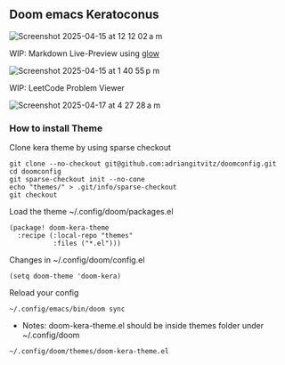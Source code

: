 ## Doom emacs Keratoconus

![Screenshot 2025-04-15 at 12 12 02 a m](https://github.com/user-attachments/assets/85d015e4-71b8-4aea-b378-e23a18286814)

WIP: Markdown Live-Preview using [glow](https://github.com/charmbracelet/glow)

![Screenshot 2025-04-15 at 1 40 55 p m](https://github.com/user-attachments/assets/e7a95565-2f01-401b-bc69-a6eb6132894f)


WIP: LeetCode Problem Viewer


![Screenshot 2025-04-17 at 4 27 28 a m](https://github.com/user-attachments/assets/a439c7ab-709f-424e-bfea-66dded28598b)


### How to install Theme

Clone kera theme by using sparse checkout

``` shell
git clone --no-checkout git@github.com:adriangitvitz/doomconfig.git
cd doomconfig
git sparse-checkout init --no-cone
echo "themes/" > .git/info/sparse-checkout
git checkout
```

Load the theme ~/.config/doom/packages.el

``` emacs-lisp
(package! doom-kera-theme
  :recipe (:local-repo "themes"
           :files ("*.el")))
```

Changes in ~/.config/doom/config.el

``` emacs-lisp
(setq doom-theme 'doom-kera)
```

Reload your config

``` shell
~/.config/emacs/bin/doom sync
```

* Notes:
doom-kera-theme.el should be inside themes folder under ~/.config/doom

``` text
~/.config/doom/themes/doom-kera-theme.el
```


